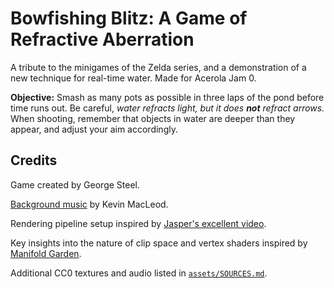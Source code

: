 Bowfishing Blitz: A Game of Refractive Aberration
=================================================

A tribute to the minigames of the Zelda series, and a demonstration of a new technique for real-time water.
Made for Acerola Jam 0.

**Objective:** Smash as many pots as possible in three laps of the pond before time runs out.
Be careful, *water refracts light, but it does **not** refract arrows.* 
When shooting, remember that objects in water are deeper than they appear, and adjust your aim accordingly. 


Credits
-------

Game created by George Steel.

[Background music](https://incompetech.com/music/royalty-free/index.html?isrc=USUAN1300032) by Kevin MacLeod.

Rendering pipeline setup inspired by [Jasper's excellent video](https://www.youtube.com/watch?v=By7qcgaqGI4).

Key insights into the nature of clip space and vertex shaders inspired by [Manifold Garden](https://store.steampowered.com/app/473950/Manifold_Garden/).

Additional CC0 textures and audio listed in [`assets/SOURCES.md`](./assets/SOURCES.md).
